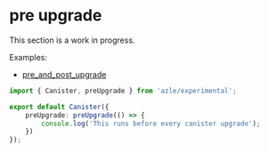 # pre upgrade

This section is a work in progress.

Examples:

- [pre_and_post_upgrade](https://github.com/demergent-labs/azle/tree/main/examples/pre_and_post_upgrade)

```typescript
import { Canister, preUpgrade } from 'azle/experimental';

export default Canister({
    preUpgrade: preUpgrade(() => {
        console.log('This runs before every canister upgrade');
    })
});
```
